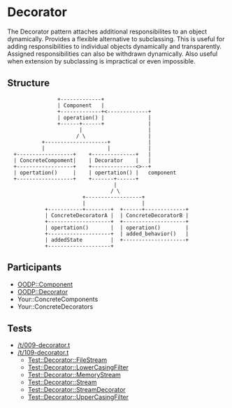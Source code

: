 Decorator
=========
The Decorator pattern attaches additional responsibilites to an
object dynamically. Provides a flexible alternative to subclassing.
This is useful for adding responsibilities to individual objects
dynamically and transparently. Assigned responsibilities can also
be withdrawn dynamically. Also useful when extension by subclassing
is impractical or even impossible.

Structure
---------
```
                +-------------+
                | Component   |
                +-------------+<-------------+
                | operation() |              |
                +------+------+              |
                       |                     |
                      / \                    |
           +--------------------+            |
           |                    |            |
  +------------------+    +--------------+   |
  | ConcreteCompoment|    | Decorator    |   |
  +------------------+    +--------------<>--+
  | opertation()     |    | opertation() |   component
  +------------------+    +-------+------+
                                  |
                                 / \
                        +------------------+
                        |                  |
            +-----------+--------+  +------+-------------+
            | ConcreteDecoratorA |  | ConcreteDecoratorB |
            +--------------------+  +--------------------+
            | opertation()       |  | operation()        |
            +--------------------+  | added_behavior()   |
            | addedState         |  +--------------------+
            +--------------------+
```

Participants
------------
* [OODP::Component](/lib/OODP/Component.pm)
* [OODP::Decorator](/lib/OODP/Decorator.pm)
* Your::ConcreteComponents
* Your::ConcreteDecorators

Tests
-----
* [/t/009-decorator.t](/t/009-decorator.t)
* [/t/109-decorator.t](/t/109-decorator.t)
  * [Test::Decorator::FileStream](/t/lib/Test/Decorator/FileStream.pm)
  * [Test::Decorator::LowerCasingFilter](/t/lib/Test/Decorator/LowerCasingFilter.pm)
  * [Test::Decorator::MemoryStream](/t/lib/Test/Decorator/MemoryStream.pm)
  * [Test::Decorator::Stream](/t/lib/Test/Decorator/Stream.pm)
  * [Test::Decorator::StreamDecorator](/t/lib/Test/Decorator/StreamDecorator.pm)
  * [Test::Decorator::UpperCasingFilter](/t/lib/Test/Decorator/UpperCasingFilter.pm)
